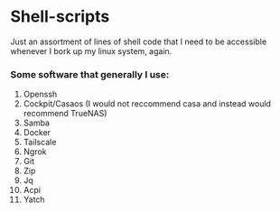 # Shell-scripts
Just an assortment of lines of shell code that I need to be accessible whenever I bork up my linux system, again.

### Some software that generally I use:
1. Openssh
2. Cockpit/Casaos (I would not reccommend casa and instead would recommend TrueNAS)
3. Samba
4. Docker
5. Tailscale
6. Ngrok
7. Git
8. Zip
9. Jq 
10. Acpi 
11. Yatch
